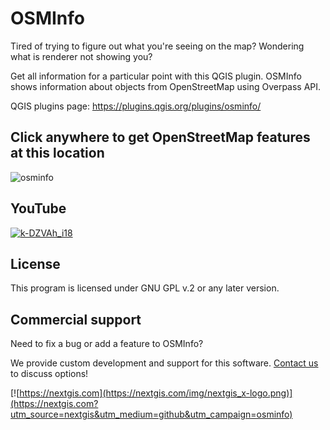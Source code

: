 # OSMInfo

Tired of trying to figure out what you're seeing on the map?
Wondering what is renderer not showing you?

Get all information for a particular point with this QGIS plugin. OSMInfo shows information about objects from OpenStreetMap using Overpass API.

QGIS plugins page: https://plugins.qgis.org/plugins/osminfo/


## Click anywhere to get OpenStreetMap features at this location

![osminfo](https://github.com/nextgis/qgis_osminfo/assets/101568545/6efc3c8f-6c90-43d1-b621-b3f6f8ae9575)

YouTube
-------------
[![k-DZVAh_i18](https://github.com/nextgis/qgis_osminfo/assets/101568545/990640a5-11e7-42f5-838a-fc6f679d7475)](https://youtu.be/k-DZVAh_i18)

License
-------------
This program is licensed under GNU GPL v.2 or any later version.

Commercial support
------------------
Need to fix a bug or add a feature to OSMInfo? 

We provide custom development and support for this software. [Contact us](https://nextgis.com/contact/?utm_source=nextgis&utm_medium=github&utm_campaign=osminfo) to discuss options!


[![https://nextgis.com](https://nextgis.com/img/nextgis_x-logo.png)](https://nextgis.com?utm_source=nextgis&utm_medium=github&utm_campaign=osminfo)
